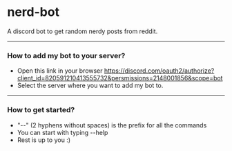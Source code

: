 # nerd-bot
A discord bot to get random nerdy posts from reddit.
***
### How to add my bot to your server?
- Open this link in your browser
https://discord.com/oauth2/authorize?client_id=820591210413555732&persmissions=2148001856&scope=bot
- Select the  server where you want to add my bot to.
***
### How to get started?
- "--" (2 hyphens without spaces) is the prefix for all the commands
- You can start with typing --help
- Rest is up to you :)
